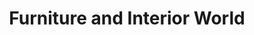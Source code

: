 ---
title: "Furniture and Interior World"
url: /steornabhagh/furniture-and-interior-world/
shop: furniture
---